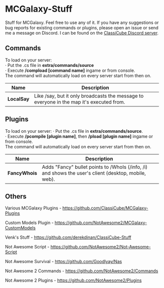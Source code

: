 # MCGalaxy-Stuff
Stuff for MCGalaxy. Feel free to use any of it. If you have any suggestions or bug reports for existing commands or plugins, please open an issue or send me a message on Discord. I can be found on the [ClassiCube Discord server](https://discord.gg/DvYYyRw).

## Commands
To load on your server:  
· Put the .cs file in **extra/commands/source**  
· Execute **/compload [command name]** ingame or from console.  
The command will automatically load on every server start from then on.  

| Name | Description |
| ------------- | -----|
| **LocalSay** | Like /say, but it only broadcasts the message to everyone in the map it's executed from.

## Plugins
To load on your server:
· Put the .cs file in **extra/commands/source**.  
· Execute **/pcompile [plugin name]**, then **/pload [plugin name]** ingame or from console.  
The command will automatically load on every server start from then on.  

| Name | Description |
| ------------- | -----|
| **FancyWhois** | Adds "Fancy" bullet points to /WhoIs (/info, /i) and shows the user's client (desktop, mobile, web).

## Others
Various MCGalaxy Plugins - https://github.com/ClassiCube/MCGalaxy-Plugins   

Custom Models Plugin - https://github.com/NotAwesome2/MCGalaxy-CustomModels   

Venk's Stuff - https://github.com/derekdinan/ClassiCube-Stuff   

Not Awesome Script - https://github.com/NotAwesome2/Not-Awesome-Script   

Not Awesome Survival - https://github.com/Goodlyay/Nas   

Not Awesome 2 Commands - https://github.com/NotAwesome2/Commands   

Not Awesome 2 Plugins - https://github.com/NotAwesome2/Plugins   
